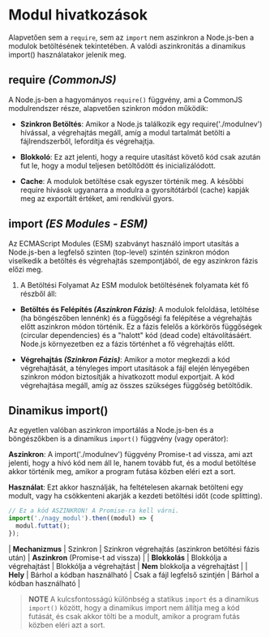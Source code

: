 # Modul hivatkozások

Alapvetően sem a `require`, sem az `import` nem aszinkron a Node.js-ben a modulok betöltésének tekintetében. A valódi aszinkronitás a dinamikus import() használatakor jelenik meg.

## require *(CommonJS)*

A Node.js-ben a hagyományos `require()` függvény, ami a CommonJS modulrendszer része, alapvetően szinkron módon működik:

- **Szinkron Betöltés**: Amikor a Node.js találkozik egy require('./modulnev') hívással, a végrehajtás megáll, amíg a modul tartalmát betölti a fájlrendszerből, lefordítja és végrehajtja.

- **Blokkoló**: Ez azt jelenti, hogy a require utasítást követő kód csak azután fut le, hogy a modul teljesen betöltődött és inicializálódott.

- **Cache**: A modulok betöltése csak egyszer történik meg. A későbbi require hívások ugyanarra a modulra a gyorsítótárból (cache) kapják meg az exportált értéket, ami rendkívül gyors.

## import *(ES Modules - ESM)*

Az ECMAScript Modules (ESM) szabványt használó import utasítás a Node.js-ben a legfelső szinten (top-level) szintén szinkron módon viselkedik a betöltés és végrehajtás szempontjából, de egy aszinkron fázis előzi meg.

1. A Betöltési Folyamat
Az ESM modulok betöltésének folyamata két fő részből áll:

- **Betöltés és Felépítés *(Aszinkron Fázis)***: A modulok feloldása, letöltése (ha böngészőben lennénk) és a függőségi fa felépítése a végrehajtás előtt aszinkron módon történik. Ez a fázis felelős a körkörös függőségek (circular dependencies) és a "halott" kód (dead code) eltávolításáért. Node.js környezetben ez a fázis történhet a fő végrehajtás előtt.

- **Végrehajtás *(Szinkron Fázis)***: Amikor a motor megkezdi a kód végrehajtását, a tényleges import utasítások a fájl elején lényegében szinkron módon biztosítják a hivatkozott modul exportjait. A kód végrehajtása megáll, amíg az összes szükséges függőség betöltődik.

## Dinamikus import()
Az egyetlen valóban aszinkron importálás a Node.js-ben és a böngészőkben is a dinamikus `import()` függvény (vagy operátor):

**Aszinkron**: A import('./modulnev') függvény Promise-t ad vissza, ami azt jelenti, hogy a hívó kód nem áll le, hanem tovább fut, és a modul betöltése akkor történik meg, amikor a program futása közben eléri ezt a sort.

**Használat**: Ezt akkor használják, ha feltételesen akarnak betölteni egy modult, vagy ha csökkenteni akarják a kezdeti betöltési időt (code splitting).

```javascript
// Ez a kód ASZINKRON! A Promise-ra kell várni.
import('./nagy_modul').then((modul) => {
  modul.futtat();
});
```

| **Mechanizmus** | Szinkron | Szinkron végrehajtás (aszinkron betöltési fázis után) | **Aszinkron** (Promise-t ad vissza) |
| **Blokkolás** | Blokkólja a végrehajtást | Blokkólja a végrehajtást | **Nem** blokkolja a végrehajtást |
| **Hely** | Bárhol a kódban használható | Csak a fájl legfelső szintjén | Bárhol a kódban használható |

> __NOTE__ A kulcsfontosságú különbség a statikus `import` és a dinamikus `import()` között, hogy a dinamikus import nem állítja meg a kód futását, és csak akkor tölti be a modult, amikor a program futás közben eléri azt a sort.
